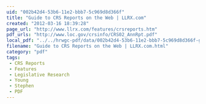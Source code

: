 ```yaml
---
uid: "002b42d4-53b6-11e2-bbb7-5c969d8d366f"
title: "Guide to CRS Reports on the Web | LLRX.com"
created: "2012-03-16 18:39:28"
page_url: "http://www.llrx.com/features/crsreports.htm"
pdf_urls: "http://www.loc.gov/crsinfo/CRS02_AnnRpt.pdf"
local_pdf: "../../hrwgc-pdf/data/002b42d4-53b6-11e2-bbb7-5c969d8d366f-guide-to-crs-reports-on-the-web-llrx-com.pdf"
filename: "Guide to CRS Reports on the Web | LLRX.com.html"
category: "pdf"
tags: 
 - CRS Reports
 - Features
 - Legislative Research
 - Young
 - Stephen
 - PDF
---
```

